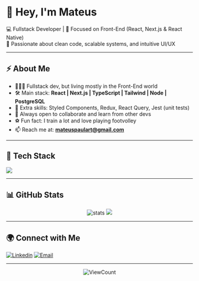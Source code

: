 
# 👋 Hey, I'm Mateus

💻 Fullstack Developer | 🚀 Focused on Front-End (React, Next.js & React Native)  
🎨 Passionate about clean code, scalable systems, and intuitive UI/UX  

---

## ⚡️ About Me
- 👨🏽‍💻 Fullstack dev, but living mostly in the Front-End world
- 🛠️ Main stack: **React | Next.js | TypeScript | Tailwind | Node | PostgreSQL**
- 🎯 Extra skills: Styled Components, Redux, React Query, Jest (unit tests)
- 🤝 Always open to collaborate and learn from other devs
- ⚽ Fun fact: I train a lot and love playing footvolley
- 📫 Reach me at: **mateuspaulart@gmail.com**

---

## 🔧 Tech Stack
<p align="left">
  <img src="https://skillicons.dev/icons?i=react,nextjs,ts,js,tailwind,nodejs,styledcomponents,java,prisma,postgres&theme=dark&perline=10" />
</p>

---

## 📊 GitHub Stats  
<p align="center">
  <img src="https://github-readme-stats.vercel.app/api?username=Mateusp23&show_icons=true&theme=radical" alt="stats"/>
  <img src="https://github-readme-stats.vercel.app/api/top-langs/?username=Mateusp23&layout=compact&theme=radical"/>
</p>

---

## 🌍 Connect with Me  
[![Linkedin](https://img.shields.io/badge/-LinkedIn-0073B1?style=flat&logo=Linkedin&logoColor=white)](https://www.linkedin.com/in/mateusp23/)
[![Email](https://img.shields.io/badge/-Email-EA4335?style=flat&logo=gmail&logoColor=white)](mailto:mateuspaulart@gmail.com)

---

<p align="center">
  <img alt="ViewCount" src="https://views.whatilearened.today/views/github/Mateusp23/Mateus.svg" />
</p>



